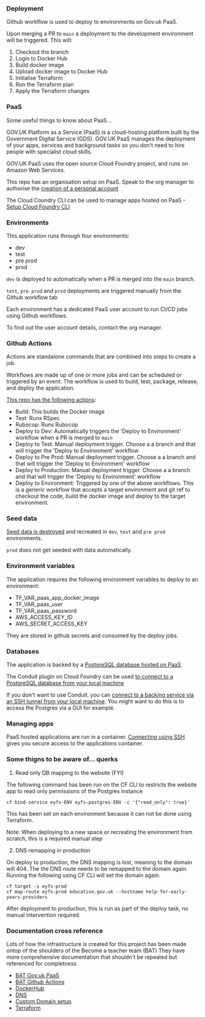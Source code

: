 ### Deployment

Github workflow is used to deploy to environments on Gov.uk PaaS.

Upon merging a PR to `main` a deployment to the development environment will be triggered. This will:

1. Checkout the branch
1. Login to Docker Hub
1. Build docker image
1. Upload docker image to Docker Hub
1. Initialise Terraform
1. Run the Terraform plan
1. Apply the Terraform changes

### PaaS

Some useful things to know about PaaS...

GOV.UK Platform as a Service (PaaS) is a cloud-hosting platform built by the Government Digital Service (GDS). GOV.UK PaaS manages the deployment of your apps, services and background tasks so you don’t need to hire people with specialist cloud skills.

GOV.UK PaaS uses the open source Cloud Foundry project, and runs on Amazon Web Services.

This repo has an organisation setup on PaaS. Speak to the org manager to authorise the [creation of a personal account](https://docs.cloud.service.gov.uk/get_started.html#get-started)

The Cloud Coundry CLI can be used to manage apps hosted on PaaS - [Setup Cloud Foundry CLI](https://docs.cloud.service.gov.uk/get_started.html#set-up-the-cloud-foundry-command-line)

### Environments

This application runs through four environments:

- dev
- test
- pre prod
- prod

`dev` is deployed to automatically when a PR is merged into the `main` branch.

`test`, `pre prod` and `prod` deployments are triggered manually from the Github workflow tab

Each environment has a dedicated PaaS user account to run CI/CD jobs using Github workflows.

To find out the user account details, contact the org manager.


### Github Actions

Actions are standalone commands that are combined into steps to create a job.

Workflows are made up of one or more jobs and can be scheduled or triggered by an event. The workflow is used to build, test, package, release, and deploy the application.


[This repo has the following actions](https://github.com/DFE-Digital/early-years-foundation-reform/actions):

- Build: This builds the Docker image
- Test: Runs RSpec
- Rubocop: Runs Rubocop
- Deploy to Dev: Automatically triggers the 'Deploy to Environment' workflow when a PR is merged to `main`
- Deploy to Test: Manual deployment trigger. Choose a a branch and that will trigger the 'Deploy to Environment' workflow
- Deploy to Pre Prod: Manual deployment trigger. Choose a a branch and that will trigger the 'Deploy to Environment' workflow
- Deploy to Production: Manual deployment trigger. Choose a a branch and that will trigger the 'Deploy to Environment' workflow
- Deploy to Environment: Triggered by one of the above workflows. This is a generic workflow that accepts a target environment and git ref to checkout the code, build the docker image and deploy to the target environment.


### Seed data

[Seed data is destroyed](../db/seeds.rb) and recreated in `dev`, `test` and `pre prod` environments.

`prod` does not get seeded with data automatically.

### Environment variables

The application requires the following environment variables to deploy to an environment:

- TF_VAR_paas_app_docker_image
- TF_VAR_paas_user
- TF_VAR_paas_password
- AWS_ACCESS_KEY_ID
- AWS_SECRET_ACCESS_KEY

They are stored in github secrets and consumed by the deploy jobs.

### Databases

The application is backed by a [PostgreSQL database hosted on PaaS](https://docs.cloud.service.gov.uk/deploying_services/postgresql/#postgresql).

The Conduit plugin on Cloud Foundry can be used [to connect to a PostgreSQL database from your local machine](https://docs.cloud.service.gov.uk/deploying_services/postgresql/#connect-to-a-postgresql-service-from-your-local-machine)

If you don't want to use Conduit, you can [connect to a backing service via an SSH tunnel from your local machine](https://docs.cloud.service.gov.uk/managing_apps.html#connecting-to-a-non-publicly-available-backing-service). You might want to do this is to access the Postgres via a GUI for example.

### Managing apps

PaaS hosted applications are run in a container. [Connecting using SSH](https://docs.cloud.service.gov.uk/managing_apps.html#connecting-with-ssh) gives you secure access to the applications container.

### Some thigns to be aware of... querks

1. Read only DB mapping to the website (FYI)

The following command has been run on the CF CLI to restricts the website
app to read only permissions of the Postgres instance

```
cf bind-service eyfs-ENV eyfs-postgres-ENV -c '{"read_only": true}'
```

This has been set on each environment because it can not be done using Terraform.

Note: When deploying to a new space or recreating the environment from scratch, this is a required
manual step


2. DNS remapping in production

On deploy to production, the DNS mapping is lost, meaning to the domain will 404.
The the DNS route needs to be remapped to the domain again.
Running the following using CF CLI will set the domain again.

```
cf target -s eyfs-prod
cf map-route eyfs-prod education.gov.uk --hostname help-for-early-years-providers
```

After deployment to production, this is run as part of the deploy task, no manual intervention required.

### Documentation cross reference

Lots of how the infrastructure is created for this project has been made ontop of the shoulders of the Become a teacher team (BAT)
They have more comprehensive documentation that shouldn't be repeated but referenced for completness

- [BAT Gov.uk PaaS](https://dfedigital.atlassian.net/wiki/spaces/BaT/pages/1905066044/Gov.uk+PaaS)
- [BAT Github Actions](https://dfedigital.atlassian.net/wiki/spaces/BaT/pages/1649672271/Github+Actions)
- [DockerHub](https://dfedigital.atlassian.net/wiki/spaces/BaT/pages/1602650124/DockerHub)
- [DNS](https://dfedigital.atlassian.net/wiki/spaces/BaT/pages/1905262678/DNS)
- [Custom Domain setup](https://dfedigital.atlassian.net/wiki/spaces/BaT/pages/2012938241/Create+a+custom+domain)
- [Terraform](https://dfedigital.atlassian.net/wiki/spaces/BaT/pages/1935179870/Terraform)
